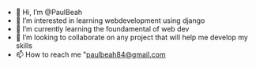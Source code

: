 - 👋 Hi, I’m @PaulBeah
- 👀 I’m interested in learning webdevelopment using django
- 🌱 I’m currently learning the foundamental of web dev
- 💞️ I’m looking to collaborate on any project that will help me develop my skills
- 📫 How to reach me "paulbeah84@gmail.com

<!---
PaulBeah/PaulBeah is a ✨ special ✨ repository because its `README.md` (this file) appears on your GitHub profile.
You can click the Preview link to take a look at your changes.
--->
